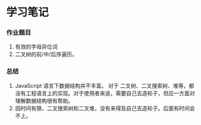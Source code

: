 # 学习笔记

### 作业题目
1. 有效的字母异位词
2. 二叉树的前/中/后序遍历。 


### 总结
1. JavaScript 语言下数据结构并不丰富。 对于 二叉树、二叉搜索树、堆等，都没有工程语言上的实现。对于使用者来说，需要自己去造轮子，但应一方面对理解数据结构很有帮助。
2. 因时间有限，二叉搜索树和二叉堆，没有来得及自己去造轮子。后面有时间会不上。